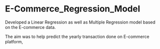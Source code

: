 # E-Commerce_Regression_Model

Developed a Linear Regression as well as Multiple Regression model based on the E-commerce data.

The aim was to help predict the yearly transaction done on E-commerce platform,

